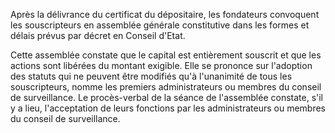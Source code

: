 Après la délivrance du certificat du dépositaire, les fondateurs convoquent les souscripteurs en assemblée générale constitutive dans les formes et délais prévus par décret en Conseil d'Etat.


Cette assemblée constate que le capital est entièrement souscrit et que les actions sont libérées du montant exigible. Elle se prononce sur l'adoption des statuts qui ne peuvent être modifiés qu'à l'unanimité de tous les souscripteurs, nomme les premiers administrateurs ou membres du conseil de surveillance. Le procès-verbal de la séance de l'assemblée constate, s'il y a lieu, l'acceptation de leurs fonctions par les administrateurs ou membres du conseil de surveillance.

